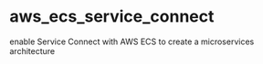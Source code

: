 # aws_ecs_service_connect
enable Service Connect with AWS ECS to create a microservices architecture
